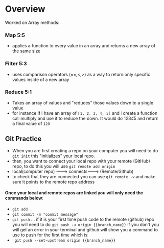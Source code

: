 # Overview
Worked on Array methods:

### Map 5:5
- applies a function to every value in an array and returns a new array of the same size
### Filter 5:3
- uses comparison operators (==,<,>) as a way to return only specific values inside of a new array

### Reduce 5:1
- Takes an array of values and "reduces" those values down to a single value
- for instance if I have an array of `[1, 2, 3, 4, 5]` and I create a function call multiply and use it to reduce the down. It would do 1*2*3*4*5 and return a final value of `120`



## Git Practice

- When you are first creating a repo on your computer you will need to do `git init` this "initializes" your local repo.
- then, you want to connect your local repo with your remote (GitHub) repo, to do this you will use `git remote add origin`
- local(computer repo) ---> connects---> (Remote/Github)
- to check that they are connected you can use `git remote -v` and make sure it points to the remote repo address

#### Once your local and remote repos are linked you will only need the commands below:
- `git add .`
- `git commit -m "commit message"`
- `git push` ... if it is your first time push code to the remote (github) repo you will need to do `git push -u origin {{branch_name}}` if you don't you will get an error in your terminal and github will show you a command to use to push for the first time which is:
- ` git push --set-upstream origin {{branch_name}}`
